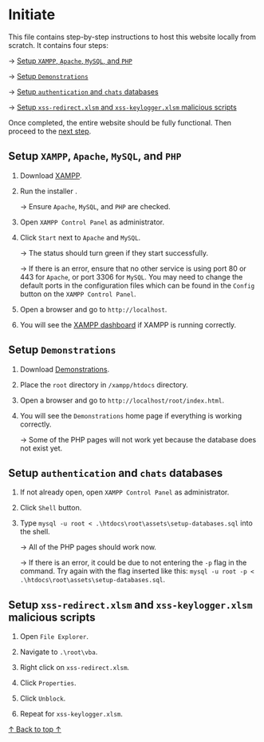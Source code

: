 # Initiate
This file contains step-by-step instructions to host this website locally from scratch. It contains four steps:

&rarr; [Setup `XAMPP`, `Apache`, `MySQL`, and `PHP`](#setup-xampp-apache-mysql-and-php)

&rarr; [Setup `Demonstrations`](#setup-demonstrations)

&rarr; [Setup `authentication` and `chats` databases](#setup-authentication-and-chats-databases)

&rarr; [Setup `xss-redirect.xlsm` and `xss-keylogger.xlsm` malicious scripts](#setup-xss-redirectxlsm-and-xss-keyloggerxlsm-malicious-scripts)

Once completed, the entire website should be fully functional. Then proceed to the [next step](INSTRUCTIONS.md#demonstration.md).

## Setup `XAMPP`, `Apache`, `MySQL`, and `PHP`
1. Download [XAMPP](https://www.apachefriends.org/).

2. Run the installer .
    
    &rarr; Ensure `Apache`, `MySQL`, and `PHP` are checked.
3. Open `XAMPP Control Panel` as administrator.

4. Click `Start` next to `Apache` and `MySQL`.

    &rarr; The status should turn green if they start successfully.

    &rarr; If there is an error, ensure that no other service is using port 80 or 443 for `Apache`, or port 3306 for `MySQL`. You may need to change the default ports in the configuration files which can be found in the `Config` button on the `XAMPP Control Panel`.
5. Open a browser and go to `http://localhost`.

6. You will see the [XAMPP dashboard](http://localhost/dashboard/) if XAMPP is running correctly.

## Setup `Demonstrations`
1. Download [Demonstrations](https://insert_link_here.org).

2. Place the `root` directory in `/xampp/htdocs` directory.

3. Open a browser and go to `http://localhost/root/index.html`.

4. You will see the `Demonstrations` home page if everything is working correctly.

    &rarr; Some of the PHP pages will not work yet because the database does not exist yet.

## Setup `authentication` and `chats` databases
1. If not already open, open `XAMPP Control Panel` as administrator.

2. Click `Shell` button.

3. Type `mysql -u root < .\htdocs\root\assets\setup-databases.sql` into the shell.
    
    &rarr; All of the PHP pages should work now.
    
    &rarr; If there is an error, it could be due to not entering the `-p` flag in the command. Try again with the flag inserted like this: `mysql -u root -p < .\htdocs\root\assets\setup-databases.sql`.

## Setup `xss-redirect.xlsm` and `xss-keylogger.xlsm` malicious scripts
1. Open `File Explorer`.

2. Navigate to `.\root\vba`.

3. Right click on `xss-redirect.xlsm`.

4. Click `Properties`.

5. Click `Unblock`.

6. Repeat for `xss-keylogger.xlsm`.

[&uarr; Back to top &uarr;](INITIATE.md#initiate)